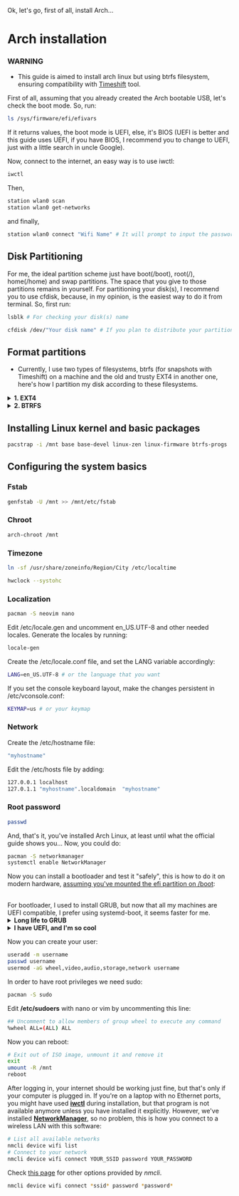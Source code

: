 Ok, let's go, first of all, install Arch...

# Arch installation
### WARNING
- This guide is aimed to install arch linux but using btrfs filesystem, ensuring compatibility with [Timeshift](https://github.com/linuxmint/timeshift) tool.

First of all, assuming that you already created the Arch bootable USB, let's check the boot mode. So, run:
```bash
ls /sys/firmware/efi/efivars
```
If it returns values, the boot mode is UEFI, else, it's BIOS (UEFI is better and this guide uses UEFI, if you have BIOS, I recommend you to change to UEFI, just with a little search in uncle Google).

Now, connect to the internet, an easy way is to use iwctl:
```bash
iwctl
```
Then, 
```bash
station wlan0 scan
station wlan0 get-networks
```
and finally,
```bash
station wlan0 connect "Wifi Name" # It will prompt to input the password automatically
```

## Disk Partitioning
For me, the ideal partition scheme just have boot(/boot), root(/), home(/home) and swap partitions. The space that you give to those partitions remains in yourself.
For partitioning your disk(s), I recommend you to use cfdisk, because, in my opinion, is the easiest way to do it from terminal. So, first run:
```bash
lsblk # For checking your disk(s) name
```

```bash
cfdisk /dev/"Your disk name" # If you plan to distribute your partitions across multiple disks, just run this command changing the disk name
```

## Format partitions
- Currently, I use two types of filesystems, btrfs (for snapshots with Timeshift) on a machine and the old and trusty EXT4 in another one, here's how I partition my disk according to these filesystems.

<details>
<summary><b>1. EXT4 </b></summary>
<br />

This is so simple, but effective...
For boot:
```bash
mkfs.fat -F 32 -n boot /dev/"Boot Partition"
```

For swap:
```bash
mkswap -L swap /dev/"Swap Partition"
```

For root:
```bash
mkfs.ext4 -L root /dev/"Root Partition"
```

For home:
```bash
mkfs.ext4 -L home /dev/"Home Partition"
```

## Mounting Partitions
```bash
mount /dev/disk/by-label/root /mnt
mkdir -p /mnt/home
mkdir -p /mny/boot
mount /dev/disk/by-label/home /mnt/home
mount /dev/disk/by-label/boot /mnt/boot
swapon /dev/disk/by-label/swap
```

</details>

<details>
<summary><b>2. BTRFS </b></summary>
<br />

Before formatting, run another "lsblk" for being sure all is OK.
For boot partition:
```bash
mkfs.fat -F 32 -n boot /dev/"Boot Partition"
```

For root partition:
```bash
mkfs.btrfs -f -L arch /dev/"Root Partition"
```

For home partition: --> Skip this step if you don't want a home dedicated partition, because in btrfs, you can always create a home subvolume in root partition <--
```bash
mkfs.btrfs -f -L home /dev/"Home Partition"
```

For swap partition:
```bash
mkswap -L swap /dev/"Swap Partition"
```

## Creating btrfs subvolumes

| You created Home partition | You didn't create Home partition |
| --------  | ------------------- | 
| ``` mount -t btrfs /dev/"Root partition" /mnt; cd /mnt ```  <br /> ``` btrfs subvolume create @ ``` < br > ``` cd / ``` < br > ``` umount /mnt ``` < br > ``` mount -t btrfs /dev/"Home partition" /mnt; cd /mnt ``` <br /> ``` btrfs subvolume create @home ``` <br /> ``` cd / ``` <br /> ``` umount /mnt ``` |  ``` mount -t btrfs /dev/"Root partition" /mnt; cd /mnt ```  < br > ``` btrfs subvolume create @ ``` < br > ``` btrfs subvolume create @home ``` < br > ``` cd / ``` < br > ``` umount /mnt ``` | 

## Mounting Partitions
| You created Home partition | You didn't create Home partition |
| --------  | ------------------- | 
| ``` mount -t btrfs -o subvol=@ /dev/"Root Partition" /mnt ``` <br /> ```mkdir -p /mnt/home ``` < br > ``` mount -t btrfs -o subvol=@home /dev/"Home Partition" /mnt/home ``` | ``` mount -t btrfs -o subvol=@ /dev/"Root Partition" /mnt ``` <br /> ```mkdir -p /mnt/home ``` <br /> ``` mount -t btrfs -o subvol=@home /dev/"Root Partition" /mnt/home ``` | 



```bash
mkdir -p /mnt/boot/efi
mount /dev/"Boot Partition" /mnt/boot/efi
```
```bash 
swapon /dev/"Swap Partition"
```

</details>

## Installing Linux kernel and basic packages
```bash
pacstrap -i /mnt base base-devel linux-zen linux-firmware btrfs-progs
```

## Configuring the system basics
### Fstab
```bash 
genfstab -U /mnt >> /mnt/etc/fstab
```

### Chroot
```bash 
arch-chroot /mnt
```

### Timezone
```bash 
ln -sf /usr/share/zoneinfo/Region/City /etc/localtime
```
```bash
hwclock --systohc
```

### Localization
```bash
pacman -S neovim nano
```
Edit /etc/locale.gen and uncomment en_US.UTF-8 and other needed locales. Generate the locales by running:
```bash
locale-gen
```

Create the /etc/locale.conf file, and set the LANG variable accordingly:
```bash
LANG=en_US.UTF-8 # or the language that you want
```

If you set the console keyboard layout, make the changes persistent in /etc/vconsole.conf:
```bash
KEYMAP=us # or your keymap
```

### Network
Create the /etc/hostname file:
```bash
"myhostname"
```

Edit the /etc/hosts file by adding:
```bash
127.0.0.1 localhost
127.0.1.1 "myhostname".localdomain  "myhostname"
```

### Root password
```bash
passwd
```
And, that's it, you've installed Arch Linux, at least until what the official guide shows you... Now, you could do:

```bash
pacman -S networkmanager
systemctl enable NetworkManager
```

Now you can install a bootloader and test it "safely", this is how to do it on
modern hardware,
[assuming you've mounted the efi partition on /boot](https://wiki.archlinux.org/index.php/Installation_guide#Example_layouts):

<br />
For bootloader, I used to install GRUB, but now that all my machines are UEFI compatible, I prefer using systemd-boot, it seems faster for me.

<details>
<summary><b> Long life to GRUB </b></summary>
<br />

```bash
pacman -S grub efibootmgr os-prober
grub-install --target=x86_64-efi --efi-directory=/boot
os-prober
grub-mkconfig -o /boot/grub/grub.cfg
```

</details>

<details>
<summary><b> I have UEFI, and I'm so cool </b></summary>
```bash
bootctl install
```

In /boot/loader/loader.conf, add:
```bash
default  arch.conf
timeout  5
console-mode max
editor   no
```

In /boot/loader/entries/ create arch.conf file and add:
```bash
## This is just an example config file.
## Please edit the paths and kernel parameters according to your system.

title   Arch Linux
linux   /vmlinuz-linux-zen
initrd  /initramfs-linux-zen.img
options root="LABEL=root" rw quiet splash loglevel=0
```

</details>

Now you can create your user:

```bash
useradd -m username
passwd username
usermod -aG wheel,video,audio,storage,network username
```

In order to have root privileges we need sudo:

```bash
pacman -S sudo
```

Edit **/etc/sudoers** with nano or vim by uncommenting this line:

```bash
## Uncomment to allow members of group wheel to execute any command
%wheel ALL=(ALL) ALL
```

Now you can reboot:

```bash
# Exit out of ISO image, unmount it and remove it
exit
umount -R /mnt
reboot
```

After logging in, your internet should be working just fine, but that's only if
your computer is plugged in. If you're on a laptop with no Ethernet ports, you
might have used **[iwctl](https://wiki.archlinux.org/index.php/Iwd#iwctl)**
during installation, but that program is not available anymore unless you have
installed it explicitly. However, we've installed
**[NetworkManager](https://wiki.archlinux.org/index.php/NetworkManager)**,
so no problem, this is how you connect to a wireless LAN with this software:

```bash
# List all available networks
nmcli device wifi list
# Connect to your network
nmcli device wifi connect YOUR_SSID password YOUR_PASSWORD
```

Check [this page](https://wiki.archlinux.org/index.php/NetworkManager#nmcli_examples)
for other options provided by *nmcli*.

```bash
nmcli device wifi connect *ssid* password *password*
```

